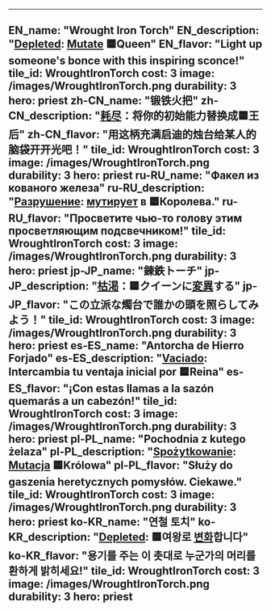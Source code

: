 ---

EN_name: "Wrought Iron Torch"
EN_description: "<u>Depleted</u>: <u>Mutate</u> 🟦Queen"
EN_flavor: "Light up someone's bonce with this inspiring sconce!"
tile_id: WroughtIronTorch
cost: 3
image: /images/WroughtIronTorch.png
durability: 3
hero: priest
zh-CN_name: "锻铁火把"
zh-CN_description: "<u>耗尽</u>：将你的初始能力替换成🟦王后"
zh-CN_flavor: "用这柄充满启迪的烛台给某人的脑袋开开光吧！"
tile_id: WroughtIronTorch
cost: 3
image: /images/WroughtIronTorch.png
durability: 3
hero: priest
ru-RU_name: "Факел из кованого железа"
ru-RU_description: "<u>Разрушение</u>: <u>мутирует</u> в 🟦Королева."
ru-RU_flavor: "Просветите чью-то голову этим просветляющим подсвечником!"
tile_id: WroughtIronTorch
cost: 3
image: /images/WroughtIronTorch.png
durability: 3
hero: priest
jp-JP_name: "錬鉄トーチ"
jp-JP_description: "<u>枯渇</u>：🟦クイーンに<u>変異</u>する"
jp-JP_flavor: "この立派な燭台で誰かの頭を照らしてみよう！"
tile_id: WroughtIronTorch
cost: 3
image: /images/WroughtIronTorch.png
durability: 3
hero: priest
es-ES_name: "Antorcha de Hierro Forjado"
es-ES_description: "<u>Vaciado</u>: Intercambia tu ventaja inicial por 🟦Reina"
es-ES_flavor: "¡Con estas llamas a la sazón quemarás a un cabezón!"
tile_id: WroughtIronTorch
cost: 3
image: /images/WroughtIronTorch.png
durability: 3
hero: priest
pl-PL_name: "Pochodnia z kutego żelaza"
pl-PL_description: "<u>Spożytkowanie</u>: <u>Mutacja</u> 🟦Królowa"
pl-PL_flavor: "Służy do gaszenia heretycznych pomysłów. Ciekawe."
tile_id: WroughtIronTorch
cost: 3
image: /images/WroughtIronTorch.png
durability: 3
hero: priest
ko-KR_name: "연철 토치"
ko-KR_description: "<u>Depleted</u>: 🟦여왕로 <u>변화</u>합니다"
ko-KR_flavor: "용기를 주는 이 촛대로 누군가의 머리를 환하게 밝히세요!"
tile_id: WroughtIronTorch
cost: 3
image: /images/WroughtIronTorch.png
durability: 3
hero: priest
---